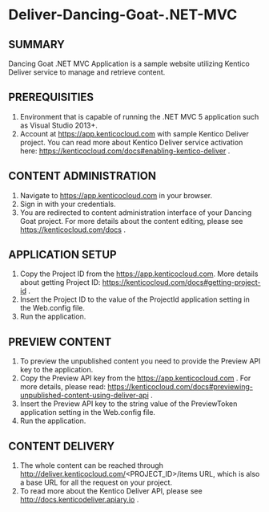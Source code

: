 # Deliver-Dancing-Goat-.NET-MVC

## SUMMARY

Dancing Goat .NET MVC Application is a sample website utilizing Kentico Deliver service to manage and retrieve content.

## PREREQUISITIES

1. Environment that is capable of running the .NET MVC 5 application such as Visual Studio 2013+.
2. Account at https://app.kenticocloud.com with sample Kentico Deliver project. You can read more about Kentico Deliver service activation here: https://kenticocloud.com/docs#enabling-kentico-deliver .

## CONTENT ADMINISTRATION

1. Navigate to https://app.kenticocloud.com in your browser.
2. Sign in with your credentials.
3. You are redirected to content administration interface of your Dancing Goat project. For more details about the content editing, please see https://kenticocloud.com/docs .

## APPLICATION SETUP

1. Copy the Project ID from the https://app.kenticocloud.com. More details about getting Project ID: https://kenticocloud.com/docs#getting-project-id .
2. Insert the Project ID to the value of the ProjectId application setting in the Web.config file. 
3. Run the application.

## PREVIEW CONTENT

1. To preview the unpublished content you need to provide the Preview API key to the application.
2. Copy the Preview API key from the https://app.kenticocloud.com . For more details, please read: https://kenticocloud.com/docs#previewing-unpublished-content-using-deliver-api .
3. Insert the Preview API key to the string value of the PreviewToken application setting in the Web.config file.
4. Run the application.

## CONTENT DELIVERY

1. The whole content can be reached through http://deliver.kenticocloud.com/<PROJECT_ID>/items URL, which is also a base URL for all the request on your project.
2. To read more about the Kentico Deliver API, please see http://docs.kenticodeliver.apiary.io .
